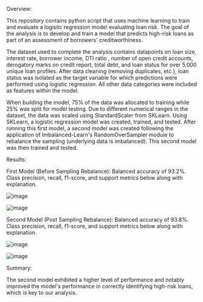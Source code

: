 Overview:

This repository contains python script that uses machine learning to train and evaluate a logisitc regression model evaluating loan risk. The goal of the analysis is to develop and train a model that predicts high-risk loans as part of an assessment of borrowers' creditworthiness. 

The dataset used to complete the analysis contains datapoints on loan size, interest rate, borrower income, DTI ratio , number of open credit accounts, derogatory marks on credit report, total debt, and loan status for over 5,000 unique loan profiles. After data cleaning (removing duplicates, etc.), loan status was isolated as the target variable for which predictions were performed using logistic regression. All other data categories were included as features within the model. 

When building the model, 75% of the data was allocated to training while 25% was split for model testing. Due to different numerical ranges in the dataset, the data was scaled using StandardScaler from SKLearn. Using SKLearn, a logistic regression model was created, trained, and tested. After running this first model, a second model was created following the application of Imbalanced-Learn's RandomOverSampler module to rebalance the sampling (underlying data is imbalanced). This second model was then trained and tested.


Results:


First Model (Before Sampling Rebalance): Balanced accuracy of 93.2%. Class precision, recall, f1-score, and support metrics below along with explanation.


![image](https://user-images.githubusercontent.com/119253324/236711108-043ecf2a-16e4-44af-b79b-755ae46f304a.png)



![image](https://user-images.githubusercontent.com/119253324/236711134-36bb3d0e-30b9-4908-8e79-2738efc2bbfd.png)



Second Model (Post Sampling Rebalance): Balanced accuracy of 93.8%. Class precision, recall, f1-score, and support metrics below along with explanation.


![image](https://user-images.githubusercontent.com/119253324/236711157-3c165817-1c49-4bef-a2fb-fe0ff95dff32.png)

![image](https://user-images.githubusercontent.com/119253324/236711167-a85407a7-62da-42ae-8c2f-c011ffc17913.png)




Summary:

The second model exhibited a higher level of performance and notably improved the model's performance in correctly identifying high-risk loans, which is key to our analysis. 
